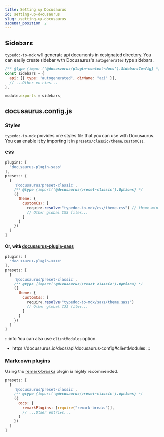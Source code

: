 ```yaml
---
title: Setting up Docusaurus
id: setting-up-docusaurus
slug: /setting-up-docusaurus
sidebar_position: 2
---
```


## Sidebars
`typedoc-to-mdx` will generate api documents in designated directory.
You can easily create sidebar with Docusaurus's `autogenerated` type sidebars.

```js title=sidebars.js
/** @type {import('@docusaurus/plugin-content-docs').SidebarsConfig} */
const sidebars = {
  api: [{ type: "autogenerated", dirName: "api" }],
  // ...Other entries...
};

module.exports = sidebars;
```

## docusaurus.config.js
### Styles
`typedoc-to-mdx` provides one styles file that you can use with Docusaurus.
You can enable it by importing it in `presets/classic/theme/customCss`.

#### CSS
```js title=docusaurus.config.js
plugins: [
  "docusaurus-plugin-sass"
],
presets: [
  [
    '@docusaurus/preset-classic',
    /** @type {import('@docusaurus/preset-classic').Options} */
    ({
      theme: {
        customCss: [
          require.resolve("typedoc-to-mdx/css/theme.css") // theme.min.css is also available
          // Other global CSS files...
        ]
      }
    })
  ]
]
```

#### Or, with [docusaurus-plugin-sass](https://www.npmjs.com/package/docusaurus-plugin-sass)
```js title=docusaurus.config.js
plugins: [
  "docusaurus-plugin-sass"
],
presets: [
  [
    '@docusaurus/preset-classic',
    /** @type {import('@docusaurus/preset-classic').Options} */
    ({
      theme: {
        customCss: [
          require.resolve("typedoc-to-mdx/sass/theme.sass")
          // Other global CSS files...
        ]
      }
    })
  ]
]
```

:::info
You can also use `clientModules` option.
- https://docusaurus.io/docs/api/docusaurus-config#clientModules
:::

### Markdown plugins
Using the [remark-breaks](https://github.com/remarkjs/remark-breaks) plugin is highly recommended.

```js title=docusaurus.config.js
presets: [
  [
    '@docusaurus/preset-classic',
    /** @type {import('@docusaurus/preset-classic').Options} */
    ({
      docs: {
        remarkPlugins: [require("remark-breaks")],
        // ...Other entries...
      }
    })
  ]
]
```
